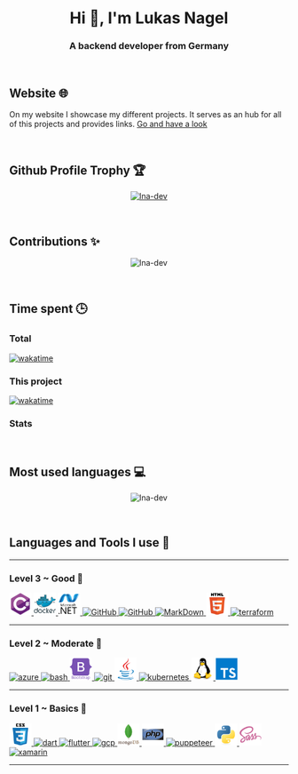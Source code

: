 <h1 align="center">Hi 👋, I'm Lukas Nagel</h1>
<h3 align="center">A backend developer from Germany</h3>
<br>

## Website 🌐

On my website I showcase my different projects. It serves as an hub for all of this projects and provides links.
[Go and have a look](https://lna-dev.com)

<br>

<!--  -->

## Github Profile Trophy 🏆

<p align="center"> <a href="https://github.com/ryo-ma/github-profile-trophy"><img src="https://github-profile-trophy.vercel.app/?username=lna-dev" alt="lna-dev" /></a> </p>
<br>

## Contributions ✨

<p align="center"><img src="https://github-readme-streak-stats.herokuapp.com/?user=lna-dev&" alt="lna-dev" /></p>
<br>

## Time spent 🕒

### Total

[![wakatime](https://wakatime.com/badge/user/d37401d6-1566-41ea-b7ab-8cc7d2c9f55b.svg)](https://wakatime.com/@d37401d6-1566-41ea-b7ab-8cc7d2c9f55b)

### This project

[![wakatime](https://wakatime.com/badge/user/d37401d6-1566-41ea-b7ab-8cc7d2c9f55b/project/30bc0bbb-b4c4-4c80-b09e-6a65580b9d8f.svg)](https://wakatime.com/badge/user/d37401d6-1566-41ea-b7ab-8cc7d2c9f55b/project/30bc0bbb-b4c4-4c80-b09e-6a65580b9d8f)

### Stats
<!--START_SECTION:waka-->
<!--END_SECTION:waka-->

<br>

## Most used languages 💻

<p align="center"><img src="https://github-readme-stats.vercel.app/api/top-langs?username=lna-dev&show_icons=true&locale=en&layout=compact" alt="lna-dev" /></p>

<br>

<!--  -->

## Languages and Tools I use 🔧

<!-- TODO REST, GithubActions, Azure Pipelines-->

---

### Level 3 ~ Good 🥇

<p align="left">
<a href="https://www.w3schools.com/cs/" target="_blank" rel="noreferrer"> <img src="https://raw.githubusercontent.com/devicons/devicon/master/icons/csharp/csharp-original.svg" alt="csharp" width="40" height="40"/> </a>
<a href="https://www.docker.com/" target="_blank" rel="noreferrer"> <img src="https://raw.githubusercontent.com/devicons/devicon/master/icons/docker/docker-original-wordmark.svg" alt="docker" width="40" height="40"/> </a>
<a href="https://dotnet.microsoft.com/" target="_blank" rel="noreferrer"> <img src="https://raw.githubusercontent.com/devicons/devicon/master/icons/dot-net/dot-net-original-wordmark.svg" alt="dotnet" width="40" height="40"/> </a>
<a href="https://github.com/" target="_blank" rel="noreferrer"> <img src="https://www.vectorlogo.zone/logos/github/github-icon.svg" alt="GitHub" width="40" height="40"/> </a>
<a href="https://nuget.org/" target="_blank" rel="noreferrer"> <img src="https://www.vectorlogo.zone/logos/nuget/nuget-icon.svg" alt="GitHub" width="40" height="40"/> </a>
<a href="https://www.markdownguide.org/" target="_blank" rel="noreferrer"> <img src="https://www.vectorlogo.zone/logos/markdown-here/markdown-here-icon.svg" alt="MarkDown" width="40" height="40"/> </a>
<a href="https://www.w3.org/html/" target="_blank" rel="noreferrer"> <img src="https://raw.githubusercontent.com/devicons/devicon/master/icons/html5/html5-original-wordmark.svg" alt="html5" width="40" height="40"/> </a>
<a href="https://www.terraform.io/"> <img src="https://www.vectorlogo.zone/logos/terraformio/terraformio-icon.svg" alt="terraform" width="40" height="40"> </a>
</p>

---

### Level 2 ~ Moderate 🥈

<p align="left">
<a href="https://azure.microsoft.com/en-in/" target="_blank" rel="noreferrer"> <img src="https://www.vectorlogo.zone/logos/microsoft_azure/microsoft_azure-icon.svg" alt="azure" width="40" height="40"/> </a>
<a href="https://www.gnu.org/software/bash/" target="_blank" rel="noreferrer"> <img src="https://www.vectorlogo.zone/logos/gnu_bash/gnu_bash-icon.svg" alt="bash" width="40" height="40"/>
</a> <a href="https://getbootstrap.com" target="_blank" rel="noreferrer"> <img src="https://raw.githubusercontent.com/devicons/devicon/master/icons/bootstrap/bootstrap-plain-wordmark.svg" alt="bootstrap" width="40" height="40"/> </a>
<a href="https://git-scm.com/" target="_blank" rel="noreferrer"> <img src="https://www.vectorlogo.zone/logos/git-scm/git-scm-icon.svg" alt="git" width="40" height="40"/> </a>
<a href="https://www.java.com" target="_blank" rel="noreferrer"> <img src="https://raw.githubusercontent.com/devicons/devicon/master/icons/java/java-original.svg" alt="java" width="40" height="40"/> </a>
<a href="https://kubernetes.io" target="_blank" rel="noreferrer"> <img src="https://www.vectorlogo.zone/logos/kubernetes/kubernetes-icon.svg" alt="kubernetes" width="40" height="40"/> </a>
<a href="https://www.linux.org/" target="_blank" rel="noreferrer"> <img src="https://raw.githubusercontent.com/devicons/devicon/master/icons/linux/linux-original.svg" alt="linux" width="40" height="40"/> </a>
<a href="https://www.typescriptlang.org/" target="_blank" rel="noreferrer"> <img src="https://raw.githubusercontent.com/devicons/devicon/master/icons/typescript/typescript-original.svg" alt="typescript" width="40" height="40"/> </a>
</p>

---

### Level 1 ~ Basics 🥉

<p align="left">
<a href="https://www.w3schools.com/css/" target="_blank" rel="noreferrer"> <img src="https://raw.githubusercontent.com/devicons/devicon/master/icons/css3/css3-original-wordmark.svg" alt="css3" width="40" height="40"/> </a>
<a href="https://dart.dev" target="_blank" rel="noreferrer"> <img src="https://www.vectorlogo.zone/logos/dartlang/dartlang-icon.svg" alt="dart" width="40" height="40"/> </a>
<a href="https://flutter.dev" target="_blank" rel="noreferrer"> <img src="https://www.vectorlogo.zone/logos/flutterio/flutterio-icon.svg" alt="flutter" width="40" height="40"/> </a>
<a href="https://cloud.google.com" target="_blank" rel="noreferrer"> <img src="https://www.vectorlogo.zone/logos/google_cloud/google_cloud-icon.svg" alt="gcp" width="40" height="40"/> </a>
<a href="https://www.mongodb.com/" target="_blank" rel="noreferrer"> <img src="https://raw.githubusercontent.com/devicons/devicon/master/icons/mongodb/mongodb-original-wordmark.svg" alt="mongodb" width="40" height="40"/> </a>
<a href="https://www.php.net" target="_blank" rel="noreferrer"> <img src="https://raw.githubusercontent.com/devicons/devicon/master/icons/php/php-original.svg" alt="php" width="40" height="40"/> </a>
<a href="https://github.com/puppeteer/puppeteer" target="_blank" rel="noreferrer"> <img src="https://www.vectorlogo.zone/logos/pptrdev/pptrdev-official.svg" alt="puppeteer" width="40" height="40"/> </a>
<a href="https://www.python.org" target="_blank" rel="noreferrer"> <img src="https://raw.githubusercontent.com/devicons/devicon/master/icons/python/python-original.svg" alt="python" width="40" height="40"/> </a>
<a href="https://sass-lang.com" target="_blank" rel="noreferrer"> <img src="https://raw.githubusercontent.com/devicons/devicon/master/icons/sass/sass-original.svg" alt="sass" width="40" height="40"/> </a>
<a href="https://dotnet.microsoft.com/apps/xamarin" target="_blank" rel="noreferrer"> <img src="https://raw.githubusercontent.com/detain/svg-logos/780f25886640cef088af994181646db2f6b1a3f8/svg/xamarin.svg" alt="xamarin" width="40" height="40"/> </a>
</p>

---

<!--  -->
